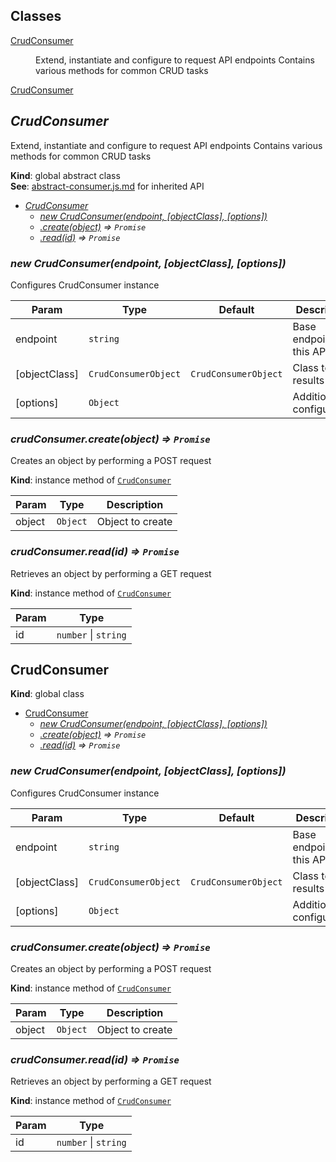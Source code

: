## Classes

<dl>
<dt><a href="#CrudConsumer">CrudConsumer</a></dt>
<dd><p>Extend, instantiate and configure to request API endpoints
Contains various methods for common CRUD tasks</p>
</dd>
<dt><a href="#CrudConsumer">CrudConsumer</a></dt>
<dd></dd>
</dl>

<a name="CrudConsumer"></a>

## *CrudConsumer*
Extend, instantiate and configure to request API endpoints
Contains various methods for common CRUD tasks

**Kind**: global abstract class  
**See**: [abstract-consumer.js.md](abstract-consumer.js.md) for inherited API  

* *[CrudConsumer](#CrudConsumer)*
    * *[new CrudConsumer(endpoint, [objectClass], [options])](#new_CrudConsumer_new)*
    * *[.create(object)](#CrudConsumer+create) ⇒ <code>Promise</code>*
    * *[.read(id)](#CrudConsumer+read) ⇒ <code>Promise</code>*

<a name="new_CrudConsumer_new"></a>

### *new CrudConsumer(endpoint, [objectClass], [options])*
Configures CrudConsumer instance


| Param | Type | Default | Description |
| --- | --- | --- | --- |
| endpoint | <code>string</code> |  | Base endpoint for this API |
| [objectClass] | <code>CrudConsumerObject</code> | <code>CrudConsumerObject</code> | Class to cast results to |
| [options] | <code>Object</code> | <code></code> | Additional configuration |

<a name="CrudConsumer+create"></a>

### *crudConsumer.create(object) ⇒ <code>Promise</code>*
Creates an object by performing a POST request

**Kind**: instance method of <code>[CrudConsumer](#CrudConsumer)</code>  

| Param | Type | Description |
| --- | --- | --- |
| object | <code>Object</code> | Object to create |

<a name="CrudConsumer+read"></a>

### *crudConsumer.read(id) ⇒ <code>Promise</code>*
Retrieves an object by performing a GET request

**Kind**: instance method of <code>[CrudConsumer](#CrudConsumer)</code>  

| Param | Type |
| --- | --- |
| id | <code>number</code> &#124; <code>string</code> | 

<a name="CrudConsumer"></a>

## CrudConsumer
**Kind**: global class  

* [CrudConsumer](#CrudConsumer)
    * *[new CrudConsumer(endpoint, [objectClass], [options])](#new_CrudConsumer_new)*
    * *[.create(object)](#CrudConsumer+create) ⇒ <code>Promise</code>*
    * *[.read(id)](#CrudConsumer+read) ⇒ <code>Promise</code>*

<a name="new_CrudConsumer_new"></a>

### *new CrudConsumer(endpoint, [objectClass], [options])*
Configures CrudConsumer instance


| Param | Type | Default | Description |
| --- | --- | --- | --- |
| endpoint | <code>string</code> |  | Base endpoint for this API |
| [objectClass] | <code>CrudConsumerObject</code> | <code>CrudConsumerObject</code> | Class to cast results to |
| [options] | <code>Object</code> | <code></code> | Additional configuration |

<a name="CrudConsumer+create"></a>

### *crudConsumer.create(object) ⇒ <code>Promise</code>*
Creates an object by performing a POST request

**Kind**: instance method of <code>[CrudConsumer](#CrudConsumer)</code>  

| Param | Type | Description |
| --- | --- | --- |
| object | <code>Object</code> | Object to create |

<a name="CrudConsumer+read"></a>

### *crudConsumer.read(id) ⇒ <code>Promise</code>*
Retrieves an object by performing a GET request

**Kind**: instance method of <code>[CrudConsumer](#CrudConsumer)</code>  

| Param | Type |
| --- | --- |
| id | <code>number</code> &#124; <code>string</code> | 

